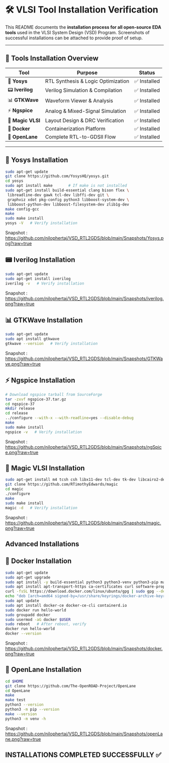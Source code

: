 # 🛠️ VLSI Tool Installation Verification

This README documents the **installation process for all open-source EDA tools** used in the VLSI System Design (VSD) Program. Screenshots of successful installations can be attached to provide proof of setup.

---

## 📌 Tools Installation Overview

| Tool | Purpose | Status |
|------|---------|--------|
| 🧠 **Yosys** | RTL Synthesis & Logic Optimization | ✅ Installed | 
| 📟 **Iverilog** | Verilog Simulation & Compilation | ✅ Installed | 
| 📊 **GTKWave** | Waveform Viewer & Analysis | ✅ Installed | 
| ⚡ **Ngspice** | Analog & Mixed-Signal Simulation | ✅ Installed | 
| 🎨 **Magic VLSI** | Layout Design & DRC Verification | ✅ Installed | 
| 🐳 **Docker** | Containerization Platform | ✅ Installed | 
| 🌊 **OpenLane** | Complete RTL-to-GDSII Flow | ✅ Installed | 

---

## 🧠 Yosys Installation

```bash
sudo apt-get update
git clone https://github.com/YosysHQ/yosys.git
cd yosys
sudo apt install make       # If make is not installed
sudo apt-get install build-essential clang bison flex \
 libreadline-dev gawk tcl-dev libffi-dev git \
 graphviz xdot pkg-config python3 libboost-system-dev \
 libboost-python-dev libboost-filesystem-dev zlib1g-dev
make config-gcc
make
sudo make install
yosys -V   # Verify installation
```
Snapshot : https://github.com/nilophertaj/VSD_RTL2GDS/blob/main/Snapshots/Yosys.png?raw=true

## 📟 Iverilog Installation
```bash
sudo apt-get update
sudo apt-get install iverilog
iverilog -v   # Verify installation
```
Snapshot : https://github.com/nilophertaj/VSD_RTL2GDS/blob/main/Snapshots/iverilog.png?raw=true

## 📊 GTKWave Installation
```bash
sudo apt-get update
sudo apt install gtkwave
gtkwave --version   # Verify installation
```
Snapshot : https://github.com/nilophertaj/VSD_RTL2GDS/blob/main/Snapshots/GTKWave.png?raw=true

## ⚡ Ngspice Installation
```bash
# Download ngspice tarball from SourceForge
tar -zxvf ngspice-37.tar.gz
cd ngspice-37
mkdir release
cd release
../configure --with-x --with-readline=yes --disable-debug
make
sudo make install
ngspice -v   # Verify installation
```
Snapshot : https://github.com/nilophertaj/VSD_RTL2GDS/blob/main/Snapshots/ngSpice.png?raw=true

## 🎨 Magic VLSI Installation
```bash
sudo apt-get install m4 tcsh csh libx11-dev tcl-dev tk-dev libcairo2-dev mesa-common-dev libglu1-mesa-dev libncurses-dev
git clone https://github.com/RTimothyEdwards/magic
cd magic
./configure
make
sudo make install
magic -d   # Verify installation
```
Snapshot : https://github.com/nilophertaj/VSD_RTL2GDS/blob/main/Snapshots/magic.png?raw=true

## Advanced Installations 
## 🐳 Docker Installation
```bash
sudo apt-get update
sudo apt-get upgrade
sudo apt install -y build-essential python3 python3-venv python3-pip make git 
sudo apt install apt-transport-https ca-certificates curl software-properties-common
curl -fsSL https://download.docker.com/linux/ubuntu/gpg | sudo gpg --dearmor -o /usr/share/keyrings/docker-archive-keyring.gpg
echo "deb [arch=amd64 signed-by=/usr/share/keyrings/docker-archive-keyring.gpg] https://download.docker.com/linux/ubuntu $(lsb_release -cs) stable" | sudo tee /etc/apt/sources.list.d/docker.list > /dev/null
sudo apt update
sudo apt install docker-ce docker-ce-cli containerd.io
sudo docker run hello-world
sudo groupadd docker
sudo usermod -aG docker $USER
sudo reboot   # After reboot, verify
docker run hello-world
docker --version
```
Snapshot : https://github.com/nilophertaj/VSD_RTL2GDS/blob/main/Snapshots/docker.png?raw=true

## 🌊 OpenLane Installation
```bash
cd $HOME
git clone https://github.com/The-OpenROAD-Project/OpenLane
cd OpenLane
make
make test
python3 --version
python3 -m pip --version
make --version
python3 -m venv -h
```
Snapshot : https://github.com/nilophertaj/VSD_RTL2GDS/blob/main/Snapshots/openLane.png?raw=true

## INSTALLATIONS COMPLETED SUCCESSFULLY ✅ 
